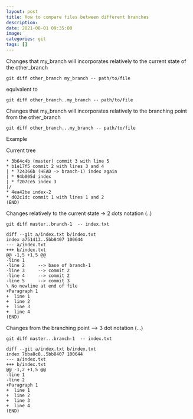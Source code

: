 ```yaml
---
layout: post
title: How to compare files between different branches
description:
date: 2021-08-01 09:35:00
image:
categories: git
tags: []
---
```


Changes that my_branch will incorporates relatively to the current state of the other_branch

    git diff other_branch my_branch -- path/to/file

equivalent to

    git diff other_branch..my_branch -- path/to/file

Changes that my_branch will incorporates relatively to the branching point from the other_branch

    git diff other_branch...my_branch -- path/to/file

Example

Current tree

    * 3b64c4b (master) commit 3 with line 5
    * b1e17f5 commit 2 with lines 3 and 4
    | * 724366b (HEAD -> branch-1) index again
    | * 94b005d index
    | * f207ce5 index 3
    |/
    * 4ea42be index-2
    * d02c1dc commit 1 with lines 1 and 2
    (END)

Changes relatively to the current state -> 2 dots notation (..)

    git diff master..branch-1  -- index.txt

    diff --git a/index.txt b/index.txt
    index a751413..5bb8407 100644
    --- a/index.txt
    +++ b/index.txt
    @@ -1,5 +1,5 @@
    -line 1
    -line 2     --> base of branch-1
    -line 3     --> commit 2
    -line 4     --> commit 2
    -line 5     --> commit 3
    \ No newline at end of file
    +Paragraph 1
    +  line 1
    +  line 2
    +  line 3
    +  line 4
    (END)

Changes from the branching point --> 3 dot notation (...)

    git diff master...branch-1  -- index.txt

    diff --git a/index.txt b/index.txt
    index 7bba8c8..5bb8407 100644
    --- a/index.txt
    +++ b/index.txt
    @@ -1,2 +1,5 @@
    -line 1
    -line 2
    +Paragraph 1
    +  line 1
    +  line 2
    +  line 3
    +  line 4
    (END)
